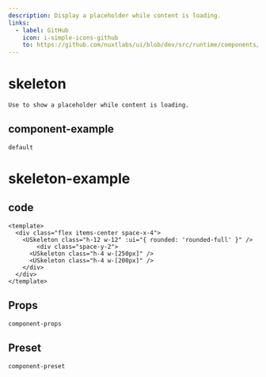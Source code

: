 ```yaml
---
description: Display a placeholder while content is loading.
links:
  - label: GitHub
    icon: i-simple-icons-github
    to: https://github.com/nuxtlabs/ui/blob/dev/src/runtime/components/layout/Skeleton.vue
---
```

# skeleton

<!--Usage-->

`Use to show a placeholder while content is loading.`

## component-example

`default`

# skeleton-example

## code

```vue
<template>
  <div class="flex items-center space-x-4">
    <USkeleton class="h-12 w-12" :ui="{ rounded: 'rounded-full' }" />
        <div class="space-y-2">
      <USkeleton class="h-4 w-[250px]" />
      <USkeleton class="h-4 w-[200px]" />
    </div>
  </div>
</template>
```

## Props

`component-props`

## Preset

`component-preset`
